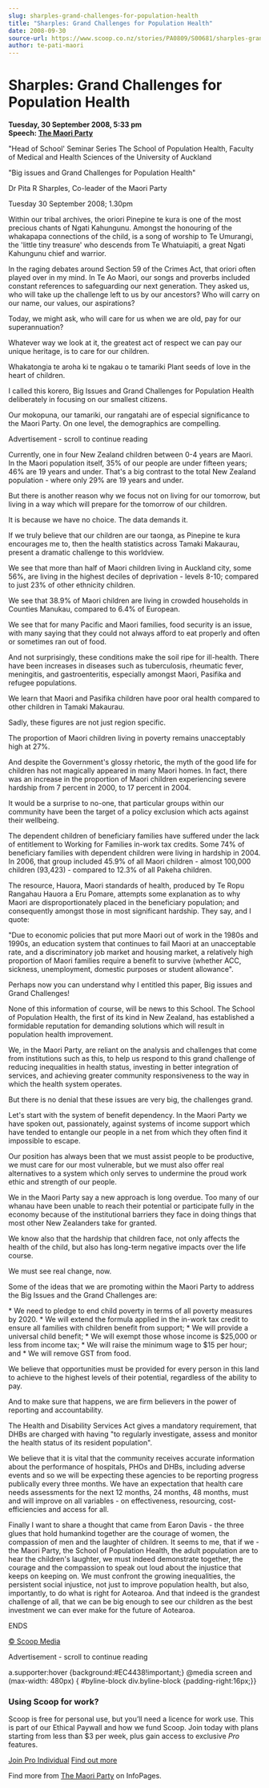 ```yaml
---
slug: sharples-grand-challenges-for-population-health
title: "Sharples: Grand Challenges for Population Health"
date: 2008-09-30
source-url: https://www.scoop.co.nz/stories/PA0809/S00681/sharples-grand-challenges-for-population-health.htm
author: te-pati-maori
---
```

Sharples: Grand Challenges for Population Health
================================================

**Tuesday, 30 September 2008, 5:33 pm**  
**Speech: [The Maori Party](https://info.scoop.co.nz/The_Maori_Party)**

"Head of School' Seminar Series The School of Population Health, Faculty of Medical and Health Sciences of the University of Auckland

"Big issues and Grand Challenges for Population Health"

Dr Pita R Sharples, Co-leader of the Maori Party

Tuesday 30 September 2008; 1.30pm

Within our tribal archives, the oriori Pinepine te kura is one of the most precious chants of Ngati Kahungunu. Amongst the honouring of the whakapapa connections of the child, is a song of worship to Te Umurangi, the 'little tiny treasure' who descends from Te Whatuiapiti, a great Ngati Kahungunu chief and warrior.

In the raging debates around Section 59 of the Crimes Act, that oriori often played over in my mind. In Te Ao Maori, our songs and proverbs included constant references to safeguarding our next generation. They asked us, who will take up the challenge left to us by our ancestors? Who will carry on our name, our values, our aspirations?

Today, we might ask, who will care for us when we are old, pay for our superannuation?

Whatever way we look at it, the greatest act of respect we can pay our unique heritage, is to care for our children.

Whakatongia te aroha ki te ngakau o te tamariki Plant seeds of love in the heart of children.

I called this korero, Big Issues and Grand Challenges for Population Health deliberately in focusing on our smallest citizens.

Our mokopuna, our tamariki, our rangatahi are of especial significance to the Maori Party. On one level, the demographics are compelling.

Advertisement - scroll to continue reading





Currently, one in four New Zealand children between 0-4 years are Maori. In the Maori population itself, 35% of our people are under fifteen years; 46% are 19 years and under. That's a big contrast to the total New Zealand population - where only 29% are 19 years and under.

But there is another reason why we focus not on living for our tomorrow, but living in a way which will prepare for the tomorrow of our children.

It is because we have no choice. The data demands it.

If we truly believe that our children are our taonga, as Pinepine te kura encourages me to, then the health statistics across Tamaki Makaurau, present a dramatic challenge to this worldview.

We see that more than half of Maori children living in Auckland city, some 56%, are living in the highest deciles of deprivation - levels 8-10; compared to just 23% of other ethnicity children.

We see that 38.9% of Maori children are living in crowded households in Counties Manukau, compared to 6.4% of European.

We see that for many Pacific and Maori families, food security is an issue, with many saying that they could not always afford to eat properly and often or sometimes ran out of food.

And not surprisingly, these conditions make the soil ripe for ill-health. There have been increases in diseases such as tuberculosis, rheumatic fever, meningitis, and gastroenteritis, especially amongst Maori, Pasifika and refugee populations.

We learn that Maori and Pasifika children have poor oral health compared to other children in Tamaki Makaurau.

Sadly, these figures are not just region specific.

The proportion of Maori children living in poverty remains unacceptably high at 27%.

And despite the Government's glossy rhetoric, the myth of the good life for children has not magically appeared in many Maori homes. In fact, there was an increase in the proportion of Maori children experiencing severe hardship from 7 percent in 2000, to 17 percent in 2004.

It would be a surprise to no-one, that particular groups within our community have been the target of a policy exclusion which acts against their wellbeing.

The dependent children of beneficiary families have suffered under the lack of entitlement to Working for Families in-work tax credits. Some 74% of beneficiary families with dependent children were living in hardship in 2004. In 2006, that group included 45.9% of all Maori children - almost 100,000 children (93,423) - compared to 12.3% of all Pakeha children.

The resource, Hauora, Maori standards of health, produced by Te Ropu Rangahau Hauora a Eru Pomare, attempts some explanation as to why Maori are disproportionately placed in the beneficiary population; and consequently amongst those in most significant hardship. They say, and I quote:

"Due to economic policies that put more Maori out of work in the 1980s and 1990s, an education system that continues to fail Maori at an unacceptable rate, and a discriminatory job market and housing market, a relatively high proportion of Maori families require a benefit to survive (whether ACC, sickness, unemployment, domestic purposes or student allowance".

Perhaps now you can understand why I entitled this paper, Big issues and Grand Challenges!

None of this information of course, will be news to this School. The School of Population Health, the first of its kind in New Zealand, has established a formidable reputation for demanding solutions which will result in population health improvement.

We, in the Maori Party, are reliant on the analysis and challenges that come from institutions such as this, to help us respond to this grand challenge of reducing inequalities in health status, investing in better integration of services, and achieving greater community responsiveness to the way in which the health system operates.

But there is no denial that these issues are very big, the challenges grand.

Let's start with the system of benefit dependency. In the Maori Party we have spoken out, passionately, against systems of income support which have tended to entangle our people in a net from which they often find it impossible to escape.

Our position has always been that we must assist people to be productive, we must care for our most vulnerable, but we must also offer real alternatives to a system which only serves to undermine the proud work ethic and strength of our people.

We in the Maori Party say a new approach is long overdue. Too many of our whanau have been unable to reach their potential or participate fully in the economy because of the institutional barriers they face in doing things that most other New Zealanders take for granted.

We know also that the hardship that children face, not only affects the health of the child, but also has long-term negative impacts over the life course.

We must see real change, now.

Some of the ideas that we are promoting within the Maori Party to address the Big Issues and the Grand Challenges are:

\* We need to pledge to end child poverty in terms of all poverty measures by 2020. \* We will extend the formula applied in the in-work tax credit to ensure all families with children benefit from support; \* We will provide a universal child benefit; \* We will exempt those whose income is $25,000 or less from income tax; \* We will raise the minimum wage to $15 per hour; and \* We will remove GST from food.

We believe that opportunities must be provided for every person in this land to achieve to the highest levels of their potential, regardless of the ability to pay.

And to make sure that happens, we are firm believers in the power of reporting and accountability.

The Health and Disability Services Act gives a mandatory requirement, that DHBs are charged with having "to regularly investigate, assess and monitor the health status of its resident population".

We believe that it is vital that the community receives accurate information about the performance of hospitals, PHOs and DHBs, including adverse events and so we will be expecting these agencies to be reporting progress publically every three months. We have an expectation that health care needs assessments for the next 12 months, 24 months, 48 months, must and will improve on all variables - on effectiveness, resourcing, cost-efficiencies and access for all.

Finally I want to share a thought that came from Earon Davis - the three glues that hold humankind together are the courage of women, the compassion of men and the laughter of children. It seems to me, that if we - the Maori Party, the School of Population Health, the adult population are to hear the children's laughter, we must indeed demonstrate together, the courage and the compassion to speak out loud about the injustice that keeps on keeping on. We must confront the growing inequalities, the persistent social injustice, not just to improve population health, but also, importantly, to do what is right for Aotearoa. And that indeed is the grandest challenge of all, that we can be big enough to see our children as the best investment we can ever make for the future of Aotearoa.

ENDS

[© Scoop Media](http://www.scoop.co.nz/about/terms.html)  

Advertisement - scroll to continue reading



a.supporter:hover {background:#EC4438!important;} @media screen and (max-width: 480px) { #byline-block div.byline-block {padding-right:16px;}}

### Using Scoop for work?

Scoop is free for personal use, but you’ll need a licence for work use. This is part of our Ethical Paywall and how we fund Scoop. Join today with plans starting from less than $3 per week, plus gain access to exclusive _Pro_ features.  
  
[Join Pro Individual](https://pro.scoop.co.nz/Individual/?from=ProIn24) [Find out more](https://pro.scoop.co.nz/using-scoop-for-work/?from=ProIn24)

Find more from [The Maori Party](https://info.scoop.co.nz/The_Maori_Party) on InfoPages.